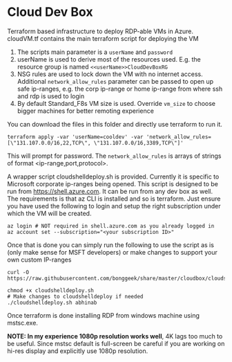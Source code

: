 Cloud Dev Box
=============

Terraform based infrastructure to deploy RDP-able VMs in Azure. cloudVM.tf contains the main terraform script for deploying the VM

1. The scripts main parameter is a `userName` and `password`
2. userName is used to derive most of the resources used. E.g. the resource group
   is named `<<userName>>CloudDevBoxRG`
3. NSG rules are used to lock down the VM with no internet access. Additional
   `network_allow_rules` parameter can be passed to open up safe ip-ranges, e.g.
   the corp ip-range or home ip-range from where ssh and rdp is used to login
4. By default Standard_F8s VM size is used. Override `vm_size` to choose bigger
   machines for better remoting experience

You can download the files in this folder and directly use terraform to run it.

    terraform apply -var 'userName=cooldev' -var 'network_allow_rules=[\"131.107.0.0/16,22,TCP\", \"131.107.0.0/16,3389,TCP\"]'

This will prompt for password. The `network_allow_rules` is arrays of strings of format <ip-range,port,protocol>.

A wrapper script cloudshelldeploy.sh is provided. Currently it is specific to
Microsoft corporate ip-ranges being opened. This script is designed to be 
run from https://shell.azure.com. It can be run from any dev box as well. 
The requirements is that az CLI is installed and so is terraform. Just ensure
you have used the following to login and setup the right subscription under which the VM will be created.

    az login # NOT required in shell.azure.com as you already logged in
    az account set --subscription="<your subscription ID>"

Once that is done you can simply run the following to use the script as is 
(only make sense for MSFT developers) or make changes to support your own 
custom IP-ranges

    curl -O https://raw.githubusercontent.com/bonggeek/share/master/cloudbox/cloudshelldeploy.sh

    chmod +x cloudshelldeploy.sh
    # Make changes to cloudshelldeploy if needed
    ./cloudshelldeploy.sh abhinab

Once terraform is done installing RDP from windows machine using mstsc.exe.

**NOTE: In my experience 1080p resolution works well**, 4K lags too much to be 
useful. Since mstsc default is full-screen be careful if you are working 
on hi-res display and explicitly use 1080p resolution.
